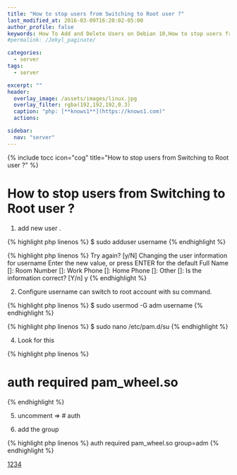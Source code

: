 ```yaml
---
title: "How to stop users from Switching to Root user ?"
last_modified_at: 2016-03-09T16:20:02-05:00
author_profile: false
keywords: How To Add and Delete Users on Debian 10,How to stop users from Switching to Root user ?,
#permalink: /Jekyl_paginate/

categories:
  - server
tags:
  - server

excerpt: ""
header:
  overlay_image: /assets/images/linux.jpg
  overlay_filter: rgba(192,192,192,0.3)
  caption: "php: [**knows1**](https://knows1.com)"
  actions:

sidebar:
  nav: "server"
---
```

{% include tocc icon="cog" title="How to stop users from Switching to Root user ?" %}

# How to stop users from Switching to Root user ?

1. add new user .

 {% highlight php linenos %}
$ sudo adduser username
{% endhighlight %}

{% highlight php linenos %}
Try again? [y/N]
Changing the user information for username
Enter the new value, or press ENTER for the default
        Full Name []:
        Room Number []:
        Work Phone []:
        Home Phone []:
        Other []:
Is the information correct? [Y/n] y
{% endhighlight %}


2. Configure username can switch to root account with su command.

{% highlight php linenos %}
$ sudo usermod -G adm username
{% endhighlight %}

{% highlight php linenos %}
$ sudo nano /etc/pam.d/su
{% endhighlight %}

4. Look for this

{% highlight php linenos %}
# auth       required   pam_wheel.so
{% endhighlight %}

5. uncomment => # auth

6. add the group

{% highlight php linenos %}
auth       required   pam_wheel.so group=adm
{% endhighlight %}

[1](https://fragen.knows1.com/server/How-to-Add-and-Delete-a-User-to-Sudoers/)[2](https://fragen.knows1.com/server/How-do-I-stop-sudo-su/)[3](https://fragen.knows1.com/server/How-To-Add-and-Delete-Users-on-Debian-10/)[4](https://fragen.knows1.com/server/How-to-stop-users-from-Switching-to-Root-user/)

